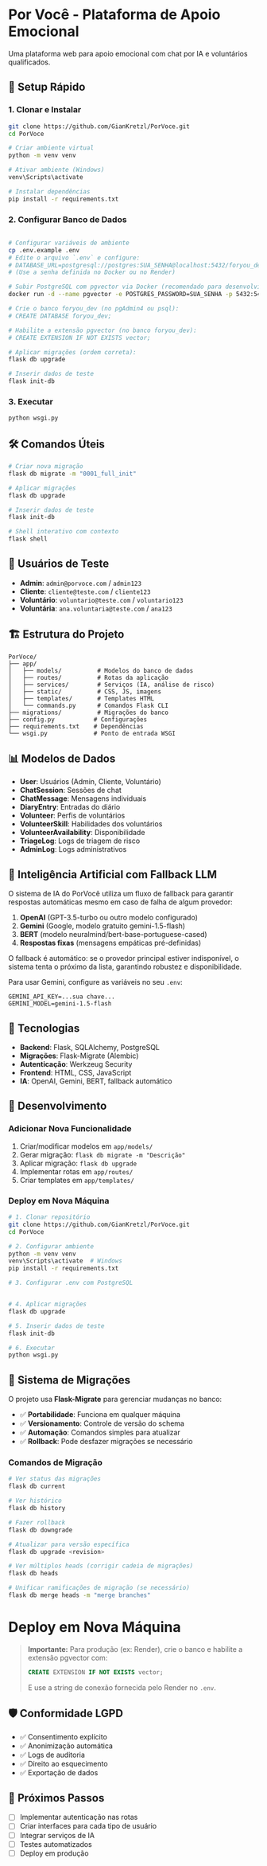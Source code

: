 # Por Você - Plataforma de Apoio Emocional

Uma plataforma web para apoio emocional com chat por IA e voluntários qualificados.

## 🚀 Setup Rápido

### 1. Clonar e Instalar

```bash
git clone https://github.com/GianKretzl/PorVoce.git
cd PorVoce

# Criar ambiente virtual
python -m venv venv

# Ativar ambiente (Windows)
venv\Scripts\activate

# Instalar dependências
pip install -r requirements.txt
```

### 2. Configurar Banco de Dados

```bash

# Configurar variáveis de ambiente
cp .env.example .env
# Edite o arquivo `.env` e configure:
# DATABASE_URL=postgresql://postgres:SUA_SENHA@localhost:5432/foryou_dev
# (Use a senha definida no Docker ou no Render)

# Subir PostgreSQL com pgvector via Docker (recomendado para desenvolvimento):
docker run -d --name pgvector -e POSTGRES_PASSWORD=SUA_SENHA -p 5432:5432 ankane/pgvector

# Crie o banco foryou_dev (no pgAdmin4 ou psql):
# CREATE DATABASE foryou_dev;

# Habilite a extensão pgvector (no banco foryou_dev):
# CREATE EXTENSION IF NOT EXISTS vector;

# Aplicar migrações (ordem correta):
flask db upgrade

# Inserir dados de teste
flask init-db
```

### 3. Executar

```bash
python wsgi.py
```

## 🛠️ Comandos Úteis

```bash
# Criar nova migração
flask db migrate -m "0001_full_init"

# Aplicar migrações
flask db upgrade

# Inserir dados de teste
flask init-db

# Shell interativo com contexto
flask shell
```

## 👥 Usuários de Teste

- **Admin**: `admin@porvoce.com` / `admin123`
- **Cliente**: `cliente@teste.com` / `cliente123`
- **Voluntário**: `voluntario@teste.com` / `voluntario123`
- **Voluntária**: `ana.voluntaria@teste.com` / `ana123`

## 🏗️ Estrutura do Projeto

```
PorVoce/
├── app/
│   ├── models/          # Modelos do banco de dados
│   ├── routes/          # Rotas da aplicação
│   ├── services/        # Serviços (IA, análise de risco)
│   ├── static/          # CSS, JS, imagens
│   ├── templates/       # Templates HTML
│   └── commands.py      # Comandos Flask CLI
├── migrations/          # Migrações do banco
├── config.py           # Configurações
├── requirements.txt    # Dependências
└── wsgi.py             # Ponto de entrada WSGI
```

## 📊 Modelos de Dados

- **User**: Usuários (Admin, Cliente, Voluntário)
- **ChatSession**: Sessões de chat
- **ChatMessage**: Mensagens individuais
- **DiaryEntry**: Entradas do diário
- **Volunteer**: Perfis de voluntários
- **VolunteerSkill**: Habilidades dos voluntários
- **VolunteerAvailability**: Disponibilidade
- **TriageLog**: Logs de triagem de risco
- **AdminLog**: Logs administrativos


## 🤖 Inteligência Artificial com Fallback LLM

O sistema de IA do PorVocê utiliza um fluxo de fallback para garantir respostas automáticas mesmo em caso de falha de algum provedor:

1. **OpenAI** (GPT-3.5-turbo ou outro modelo configurado)
2. **Gemini** (Google, modelo gratuito gemini-1.5-flash)
3. **BERT** (modelo neuralmind/bert-base-portuguese-cased)
4. **Respostas fixas** (mensagens empáticas pré-definidas)

O fallback é automático: se o provedor principal estiver indisponível, o sistema tenta o próximo da lista, garantindo robustez e disponibilidade.

Para usar Gemini, configure as variáveis no seu `.env`:

```
GEMINI_API_KEY=...sua chave...
GEMINI_MODEL=gemini-1.5-flash
```

## 🔧 Tecnologias

- **Backend**: Flask, SQLAlchemy, PostgreSQL
- **Migrações**: Flask-Migrate (Alembic)
- **Autenticação**: Werkzeug Security
- **Frontend**: HTML, CSS, JavaScript
- **IA**: OpenAI, Gemini, BERT, fallback automático

## 📝 Desenvolvimento

### Adicionar Nova Funcionalidade

1. Criar/modificar modelos em `app/models/`
2. Gerar migração: `flask db migrate -m "Descrição"`
3. Aplicar migração: `flask db upgrade`
4. Implementar rotas em `app/routes/`
5. Criar templates em `app/templates/`

### Deploy em Nova Máquina

```bash
# 1. Clonar repositório
git clone https://github.com/GianKretzl/PorVoce.git
cd PorVoce

# 2. Configurar ambiente
python -m venv venv
venv\Scripts\activate  # Windows
pip install -r requirements.txt

# 3. Configurar .env com PostgreSQL


# 4. Aplicar migrações
flask db upgrade

# 5. Inserir dados de teste
flask init-db

# 6. Executar
python wsgi.py
```

## 🎯 Sistema de Migrações

O projeto usa **Flask-Migrate** para gerenciar mudanças no banco:

- ✅ **Portabilidade**: Funciona em qualquer máquina
- ✅ **Versionamento**: Controle de versão do schema
- ✅ **Automação**: Comandos simples para atualizar
- ✅ **Rollback**: Pode desfazer migrações se necessário

### Comandos de Migração

```bash
# Ver status das migrações
flask db current

# Ver histórico
flask db history

# Fazer rollback
flask db downgrade

# Atualizar para versão específica
flask db upgrade <revision>

# Ver múltiplos heads (corrigir cadeia de migrações)
flask db heads

# Unificar ramificações de migração (se necessário)
flask db merge heads -m "merge branches"
```
# Deploy em Nova Máquina

> **Importante:** Para produção (ex: Render), crie o banco e habilite a extensão pgvector com:
> 
> ```sql
> CREATE EXTENSION IF NOT EXISTS vector;
> ```
> 
> E use a string de conexão fornecida pelo Render no `.env`.

## 🛡️ Conformidade LGPD

- ✅ Consentimento explícito
- ✅ Anonimização automática
- ✅ Logs de auditoria
- ✅ Direito ao esquecimento
- ✅ Exportação de dados

## 🎯 Próximos Passos

- [ ] Implementar autenticação nas rotas
- [ ] Criar interfaces para cada tipo de usuário
- [ ] Integrar serviços de IA
- [ ] Testes automatizados
- [ ] Deploy em produção
